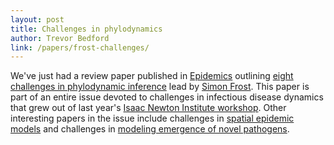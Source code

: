 ```yaml
---
layout: post
title: Challenges in phylodynamics
author: Trevor Bedford
link: /papers/frost-challenges/
---
```


We've just had a review paper published in [Epidemics](https://doi.org/10.1016/j.epidem.2014.09.001) outlining [eight challenges in phylodynamic inference](/papers/frost-challenges/) lead by [Simon Frost](http://www.vet.cam.ac.uk/directory/sdf22@cam.ac.uk). This paper is part of an entire issue devoted to challenges in infectious disease dynamics that grew out of last year's [Isaac Newton Institute workshop](http://www.newton.ac.uk/event/IDD). Other interesting papers in the issue include challenges in [spatial epidemic models](http://www.sciencedirect.com/science/article/pii/S1755436514000310) and challenges in [modeling emergence of novel pathogens](http://www.sciencedirect.com/science/article/pii/S1755436514000504).
